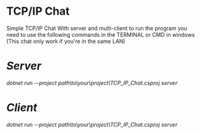 # TCP/IP Chat
Simple TCP/IP Chat With server and multi-client 
to run the program you need to use the following commands in the TERMINAL or CMD in windows (This chat only work if you're in the same LAN)

# *Server*
*dotnet run --project path\to\your\project\TCP_IP_Chat.csproj server*
# *Client*
*dotnet run --project path\to\your\project\TCP_IP_Chat.csproj server*

